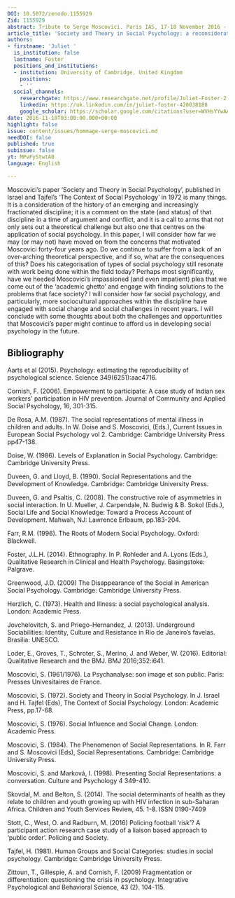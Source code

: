 ```yaml
---
DOI: 10.5072/zenodo.1155929
Zid: 1155929
abstract: Tribute to Serge Moscovici. Paris IAS, 17-18 November 2016 - Session 6
article_title: 'Society and Theory in Social Psychology: a reconsideration'
authors:
- firstname: 'Juliet '
  is_institution: false
  lastname: Foster
  positions_and_institutions:
  - institution: University of Cambridge, United Kingdom
    positions:
    - ''
  social_channels:
    researchgate: https://www.researchgate.net/profile/Juliet-Foster-2
    linkedin: https://uk.linkedin.com/in/juliet-foster-420038188
    google_scholar: https://scholar.google.com/citations?user=WVHsYYwAAAAJ&hl=en
date: 2016-11-18T03:00:00.000+00:00
highlight: false
issue: content/issues/hommage-serge-moscovici.md
needDOI: false
published: true
subissue: false
yt: MPvFyStwtA0
language: English

---
```

Moscovici’s paper ‘Society and Theory in Social Psychology’, published in Israel and Tajfel’s ‘The Context of Social Psychology’ in 1972 is many things.  It is a consideration of the history of an emerging and increasingly fractionated discipline; it is a comment on the state (and status) of that discipline in a time of argument and conflict, and it is a call to arms that not only sets out a theoretical challenge but also one that centres on the application of social psychology.  In this paper, I will consider how far we may (or may not) have moved on from the concerns that motivated Moscovici forty-four years ago. Do we continue to suffer from a lack of an over-arching theoretical perspective, and if so, what are the consequences of this?  Does his categorisation of types of social psychology still resonate with work being done within the field today?  Perhaps most significantly, have we heeded Moscovici’s impassioned (and even impatient) plea that we come out of the ‘academic ghetto’ and engage with finding solutions to the problems that face society?  I will consider how far social psychology, and particularly, more sociocultural approaches within the discipline have engaged with social change and social challenges in recent years.  I will conclude with some thoughts about both the challenges and opportunities that Moscovici’s paper might continue to afford us in developing social psychology in the future.

<Youtube yt="MPvFyStwtA0" caption="Society and Theory in Social Psychology a reconsideration"></Youtube>

## Bibliography

Aarts et al (2015). Psychology: estimating the reproducibility of psychological science.  Science 349(6251):aac4716.

Cornish, F. (2006). Empowerment to participate: A case study of Indian sex workers' participation in HIV prevention. Journal of Community and Applied Social Psychology, 16, 301-315.

De Rosa, A.M. (1987). The social representations of mental illness in children and adults.  In W. Doise and S. Moscovici, (Eds.), Current Issues in European Social Psychology vol 2. Cambridge: Cambridge University Press pp47-138. 

Doise, W. (1986).  Levels of Explanation in Social Psychology. Cambridge: Cambridge University Press.  

Duveen, G. and Lloyd, B. (1990). Social Representations and the Development of Knowledge. Cambridge: Cambridge University Press. 

Duveen, G. and Psaltis, C. (2008). The constructive role of asymmetries in social interaction. In U. Mueller, J. Carpendale, N. Budwig & B. Sokol (Eds.), Social Life and Social Knowledge: Toward a Process Account of Development. Mahwah, NJ: Lawrence Erlbaum, pp.183-204.

Farr, R.M. (1996). The Roots of Modern Social Psychology. Oxford: Blackwell. 

Foster, J.L.H. (2014). Ethnography.  In P. Rohleder and A. Lyons (Eds.), Qualitative Research in Clinical and Health Psychology. Basingstoke: Palgrave.  

Greenwood, J.D. (2009) The Disappearance of the Social in American Social Psychology. Cambridge: Cambridge University Press.  

Herzlich, C. (1973). Health and Illness: a social psychological analysis. London: Academic Press.  

Jovchelovitch, S. and Priego-Hernandez, J. (2013). Underground Sociabilities: Identity, Culture and Resistance in Rio de Janeiro’s favelas. Brasilia: UNESCO. 

Loder, E., Groves, T., Schroter, S., Merino, J. and Weber, W. (2016). Editorial: Qualitative Research and the BMJ. BMJ 2016;352:i641.

Moscovici, S. (1961/1976). La Psychanalyse: son image et son public. Paris: Presses Univesitaires de France.  

Moscovici, S. (1972). Society and Theory in Social Psychology.  In J. Israel and H. Tajfel (Eds), The Context of Social Psychology.  London: Academic Press, pp.17-68. 

Moscovici, S. (1976). Social Influence and Social Change. London: Academic Press.  

Moscovici, S. (1984). The Phenomenon of Social Representations.  In R. Farr and S. Moscovici (Eds), Social Representations. Cambridge: Cambridge University Press.  

Moscovici, S. and Marková, I. (1998). Presenting Social Representations: a conversation.  Culture and Psychology 4 349-410. 

Skovdal, M. and Belton, S. (2014). The social determinants of health as they relate to children and youth growing up with HIV infection in sub-Saharan Africa. Children and Youth Services Review, 45. 1-8. ISSN 0190-7409 

Stott, C., West, O. and Radburn, M. (2016) Policing football ‘risk’? A participant action research case study of a liaison based approach to ‘public order’. Policing and Society. 

Tajfel, H. (1981). Human Groups and Social Categories: studies in social psychology. Cambridge: Cambridge University Press.  

Zittoun, T., Gillespie, A. and Cornish, F. (2009) Fragmentation or differentiation: questioning the crisis in psychology. Integrative Psychological and Behavioral Science, 43 (2). 104-115.